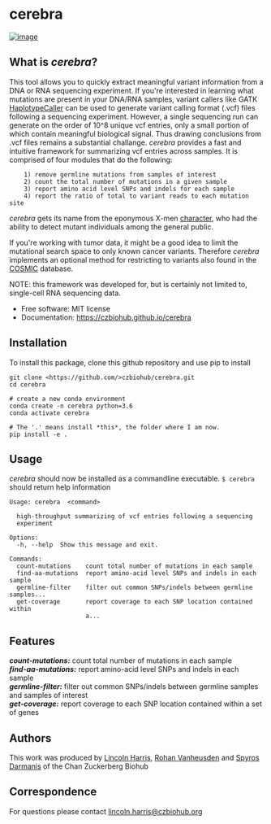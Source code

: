 cerebra
================================

[![image](https://img.shields.io/pypi/v/%7B%7B%20cookiecutter.repo_name%20%7D%7D.svg)](https://pypi.python.org/pypi/%7B%7B%20cookiecutter.repo_name%20%7D%7D)


What is _cerebra_?
-------------------------------------

This tool allows you to quickly extract meaningful variant information from a DNA or RNA sequencing experiment. If you're interested in learning what mutations are present in your DNA/RNA samples, variant callers like GATK [HaplotypeCaller](https://software.broadinstitute.org/gatk/documentation/tooldocs/3.8-0/org_broadinstitute_gatk_tools_walkers_haplotypecaller_HaplotypeCaller.php) can be used to generate variant calling format (.vcf) files following a sequencing experiment. However, a single sequencing run can generate on the order of 10^8 unique vcf entries, only a small portion of which contain meaningful biological signal. Thus drawing conclusions from .vcf files remains a substantial challange. _cerebra_ provides a fast and intuitive framework for summarizing vcf entries across samples. It is comprised of four modules that do the following:      

        1) remove germline mutations from samples of interest        
        2) count the total number of mutations in a given sample           
        3) report amino acid level SNPs and indels for each sample             
        4) report the ratio of total to variant reads to each mutation site      
        
_cerebra_ gets its name from the eponymous X-men [character](https://en.wikipedia.org/wiki/Cerebra), who had the ability to detect mutant individuals among the general public. 

If you're working with tumor data, it might be a good idea to limit the mutational search space to only known cancer variants. Therefore _cerebra_ implements an optional method for restricting to variants also found in the [COSMIC](https://cancer.sanger.ac.uk/cosmic) database.  

NOTE: this framework was developed for, but is certainly not limited to, single-cell RNA sequencing data. 

-   Free software: MIT license
-   Documentation: <https://czbiohub.github.io/cerebra>

Installation
------------

To install this package, clone this github repository and use pip to install

```
git clone <https://github.com/>czbiohub/cerebra.git 
cd cerebra 

# create a new conda environment
conda create -n cerebra python=3.6
conda activate cerebra

# The '.' means install *this*, the folder where I am now.
pip install -e . 
```

Usage
-----

_cerebra_ should now be installed as a commandline executable. 
`$ cerebra` should return help information

```
Usage: cerebra  <command>

  high-throughput summarizing of vcf entries following a sequencing
  experiment

Options:
  -h, --help  Show this message and exit.

Commands:
  count-mutations    count total number of mutations in each sample
  find-aa-mutations  report amino-acid level SNPs and indels in each sample
  germline-filter    filter out common SNPs/indels between germline samples...
  get-coverage       report coverage to each SNP location contained within
                     a...
```


Features
--------
***count-mutations:*** count total number of mutations in each sample         
***find-aa-mutations:*** report amino-acid level SNPs and indels in each sample            
***germline-filter:*** filter out common SNPs/indels between germline samples and samples of interest          
***get-coverage:*** report coverage to each SNP location contained within a set of genes  


Authors
--------
This work was produced by [Lincoln Harris](https://github.com/lincoln-harris), [Rohan Vanheusden](https://github.com/rvanheusden) and [Spyros Darmanis](https://spyrosdarmanis.wixsite.com/mylab) of the Chan Zuckerberg Biohub


Correspondence
--------
For questions please contact lincoln.harris@czbiohub.org

